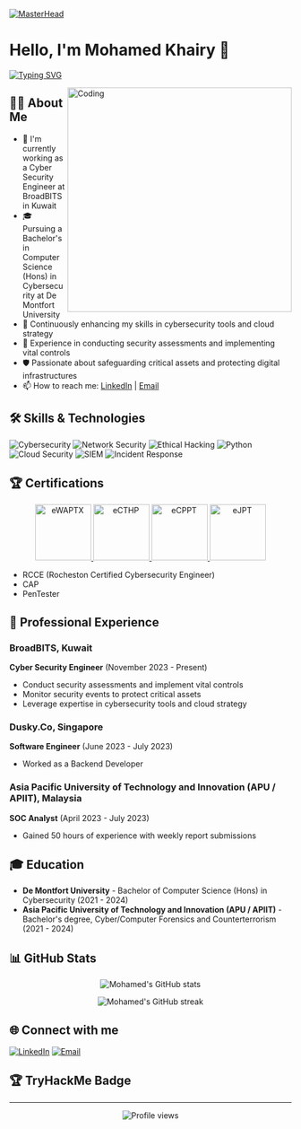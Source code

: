[![MasterHead](https://media.licdn.com/dms/image/D4D16AQGtVevgklc35w/profile-displaybackgroundimage-shrink_350_1400/0/1683186196674?e=1729123200&v=beta&t=gtq4A_hmig879XsJqkSDlK1mZAszYfCmtlrwLn2HxYg)](https://github.com/Hamada-khairi)

# Hello, I'm Mohamed Khairy 👋

[![Typing SVG](https://readme-typing-svg.herokuapp.com?font=Fira+Code&pause=1000&width=435&lines=Jr.+Cybersecurity+Researcher;Cyber+Security+Engineer;Continuous+Learner)](https://git.io/typing-svg)

<img align="right" alt="Coding" width="400" src="https://media.giphy.com/media/qgQUggAC3Pfv687qPC/giphy.gif">

## 👨‍💻 About Me

- 🔭 I'm currently working as a Cyber Security Engineer at BroadBITS in Kuwait
- 🎓 Pursuing a Bachelor's in Computer Science (Hons) in Cybersecurity at De Montfort University
- 🌱 Continuously enhancing my skills in cybersecurity tools and cloud strategy
- 💼 Experience in conducting security assessments and implementing vital controls
- 🛡️ Passionate about safeguarding critical assets and protecting digital infrastructures
- 📫 How to reach me: [LinkedIn](https://www.linkedin.com/in/mohamed-khairy-m-653a40199) | [Email](mailto:hamadakhairi09@gmail.com)

## 🛠 Skills & Technologies

![Cybersecurity](https://img.shields.io/badge/Cybersecurity-0078D4?style=for-the-badge&logo=windows-terminal&logoColor=white)
![Network Security](https://img.shields.io/badge/Network%20Security-00599C?style=for-the-badge&logo=cisco&logoColor=white)
![Ethical Hacking](https://img.shields.io/badge/Ethical%20Hacking-A81D33?style=for-the-badge&logo=hack-the-box&logoColor=white)
![Python](https://img.shields.io/badge/python-3670A0?style=for-the-badge&logo=python&logoColor=ffdd54)
![Cloud Security](https://img.shields.io/badge/Cloud%20Security-0089D6?style=for-the-badge&logo=microsoft-azure&logoColor=white)
![SIEM](https://img.shields.io/badge/SIEM-005571?style=for-the-badge&logo=elastic-stack&logoColor=white)
![Incident Response](https://img.shields.io/badge/Incident%20Response-D00000?style=for-the-badge&logo=red-hat&logoColor=white)

## 🏆 Certifications

<p align="center">
  <a href="https://certs.ine.com/embed/4c827e48-68d0-4004-a772-c32305b8aaf4" target="_blank">
    <img src="https://api.accredible.com/v1/frontend/credential_website_embed_image/badge/106325660" alt="eWAPTX" width="100" height="100"/>
  </a>
  <a href="https://certs.ine.com/embed/af1769ff-44c6-496b-8134-2b94ee3c6367" target="_blank">
    <img src="https://api.accredible.com/v1/frontend/credential_website_embed_image/badge/106644436" alt="eCTHP" width="100" height="100"/>
  </a>
  <a href="https://certs.ine.com/embed/44270e37-ea2d-49f5-9768-8a7d776e4fe4" target="_blank">
    <img src="https://api.accredible.com/v1/frontend/credential_website_embed_image/badge/87460833" alt="eCPPT" width="100" height="100"/>
  </a>
  <a href="https://certs.ine.com/embed/7ab7bd56-6a23-4f04-9389-57d64bf5e9f6" target="_blank">
    <img src="https://api.accredible.com/v1/frontend/credential_website_embed_image/badge/81525733" alt="eJPT" width="100" height="100"/>
  </a>
</p>

- RCCE (Rocheston Certified Cybersecurity Engineer)
- CAP
- PenTester

## 💼 Professional Experience

### BroadBITS, Kuwait
**Cyber Security Engineer** (November 2023 - Present)
- Conduct security assessments and implement vital controls
- Monitor security events to protect critical assets
- Leverage expertise in cybersecurity tools and cloud strategy

### Dusky.Co, Singapore
**Software Engineer** (June 2023 - July 2023)
- Worked as a Backend Developer

### Asia Pacific University of Technology and Innovation (APU / APIIT), Malaysia
**SOC Analyst** (April 2023 - July 2023)
- Gained 50 hours of experience with weekly report submissions

## 🎓 Education

- **De Montfort University** - Bachelor of Computer Science (Hons) in Cybersecurity (2021 - 2024)
- **Asia Pacific University of Technology and Innovation (APU / APIIT)** - Bachelor's degree, Cyber/Computer Forensics and Counterterrorism (2021 - 2024)

## 📊 GitHub Stats

<p align="center">
  <img src="https://github-readme-stats.vercel.app/api?username=Hamada-khairy&show_icons=true&theme=radical" alt="Mohamed's GitHub stats" />
</p>

<p align="center">
  <img src="https://github-readme-streak-stats.herokuapp.com/?user=Hamada-khairy&theme=radical" alt="Mohamed's GitHub streak" />
</p>

## 🌐 Connect with me

[![LinkedIn](https://img.shields.io/badge/LinkedIn-%230077B5.svg?logo=linkedin&logoColor=white)](https://www.linkedin.com/in/mohamed-khairy-m-653a40199)
[![Email](https://img.shields.io/badge/Email-D14836?style=for-the-badge&logo=gmail&logoColor=white)](mailto:hamadakhairi09@gmail.com)

## 🏆 TryHackMe Badge

<p align="center">
  <script src="https://tryhackme.com/badge/1015744"></script>
</p>

---

<p align="center">
  <img src="https://komarev.com/ghpvc/?username=Hamada-khairy&label=Profile%20views&color=0e75b6&style=flat" alt="Profile views" />
</p>

